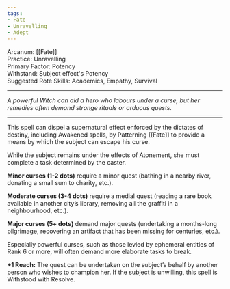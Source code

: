 ```yaml
---
tags:
- Fate
- Unravelling
- Adept
---
```


Arcanum: [[Fate]]\
Practice: Unravelling\
Primary Factor: Potency\
Withstand: Subject effect's Potency\
Suggested Rote Skills: Academics, Empathy, Survival

---

_A powerful Witch can aid a hero who labours under a curse, but her remedies often demand strange rituals or arduous quests._

---

This spell can dispel a supernatural effect enforced by the dictates of destiny, including Awakened spells, by Patterning [[Fate]] to provide a means by which the subject can escape his curse.

While the subject remains under the effects of Atonement, she must complete a task determined by the caster.

**Minor curses (1-2 dots)** require a minor quest (bathing in a nearby river, donating a small sum to charity, etc.).

**Moderate curses (3-4 dots)** require a medial quest (reading a rare book available in another city’s library, removing all the graffiti in a neighbourhood, etc.).

**Major curses (5+ dots)** demand major quests (undertaking a months-long pilgrimage, recovering an artifact that has been missing for centuries, etc.).

Especially powerful curses, such as those levied by ephemeral entities of Rank 6 or more, will often demand more elaborate tasks to break.

**+1 Reach:** The quest can be undertaken on the subject’s behalf by another person who wishes to champion her. If the subject is unwilling, this spell is Withstood with Resolve.
